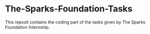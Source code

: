 # The-Sparks-Foundation-Tasks
This reposit contains the coding part of the tasks given by The Sparks Foundation Internship.
